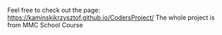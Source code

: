 Feel free to check out the page: https://kaminskikrzysztof.github.io/CodersProject/  The whole project is from MMC School Course 
